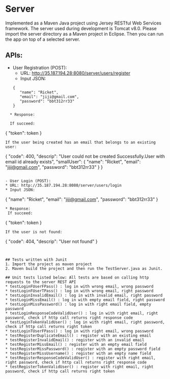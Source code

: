 # Server
Implemented as a Maven Java project using Jersey RESTful Web Services framework. The server used during development is Tomcat v8.0. Please import the server directory as a Maven project in Eclipse. Then you can run the app on top of a selected server.

## APIs:
- User Registration (POST):
  * URL: http://35.187.194.28:8080/server/users/register
  * Input JSON: 
  ~~~~ 
  {
     "name": "Ricket",
     "email": "jiji@gmail.com",
     "password": "bbt312rr33"
  }
~~~~
  * Response:
  
  If succeed:
  ~~~~
  {
     "token": token
  }
  ~~~~
  If the user being created has an email that belongs to an existing user:
  ~~~~
  {
     "code": 400,
     "descrip": "User could not be created Successfully.User with email id already exists",
     "smallUser": {
         "name": "Ricket",
         "email": "jiji@gmail.com",
     "password": "bbt312rr33"
     }
  }
  ~~~~

- User Login (POST): 
  * URL: http://35.187.194.28:8080/server/users/login
  * Input JSON:
  ~~~~
  {
     "name": "Ricket",
     "email": "jiji@gmail.com",
     "password": "bbt312rr33"
  }
  ~~~~
  * Response:
   If succeed:
  ~~~~
  {
     "token": token
  }
  ~~~~
  If the user is not found:
  ~~~~
  {
     "code": 404,
     "descrip": "User not found"
  }
  ~~~~


## Tests written with Junit
1. Import the project as maven project
2. Maven build the project and then run the TestServer.java as Junit.

## Unit tests listed below: All tests are based on calling http requests to the server REST API
* testLoginFUserFPass() : log in with wrong email, wrong password
* testLoginFUserTPass() : log in with wrong email, right password
* testLoginInvalidEmail() : log in with invalid email, right password
* testLoginMissEmail() : log in with empty email field, right password
* testLoginMissPassword() : log in with right email field, empty password
* testLoginResponseCodeValidUser() : log in with right email, right password, check if http call returns right response code
* testLoginTokenValidUser() : log in with right email, right password, check if http call returns right token
* testLoginTUserFPass() : log in with right email, wrong password
* testRegisterDuplicateEmail() : register with an existing email
* testRegisterInvalidEmail() : register with an invalid email
* testRegisterMissEmail() : register with an empty email field
* testRegisterMissPassword() : register with an empty password field
* testRegisterMissUsername() : register with an empty name field
* testRegisterResponseCodeValidUser() : register with right email, right password, check if http call returns right response code
* testRegisterTokenValidUser() : register with right email, right password, check if http call returns right token
